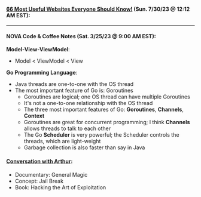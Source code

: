 #### [66 Most Useful Websites Everyone Should Know!](https://www.youtube.com/watch?v=fDdeeMCMJ1c) (Sun. 7/30/23 @ 12:12 AM EST):

---

#### NOVA Code & Coffee Notes (Sat. 3/25/23 @ 9:00 AM EST):

**Model-View-ViewModel**:
* Model < ViewModel < View

**Go Programming Language**:
* Java threads are one-to-one with the OS thread
* The most important feature of Go is: Goroutines
	* Goroutines are logical; one OS thread can have multiple Goroutines
	* It's not a one-to-one relationship with the OS thread
	* The three most important features of Go: **Goroutines**, **Channels**, **Context**
	* Goroutines are great for concurrent programming; I think **Channels** allows threads to talk to each other
	* The Go **Scheduler** is very powerful; the Scheduler controls the threads, which are light-weight
	* Garbage collection is also faster than say in Java

#### <ins>Conversation with Arthur</ins>:
* Documentary: General Magic
* Concept: Jail Break
* Book: Hacking the Art of Exploitation
